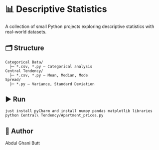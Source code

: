 # 📊 Descriptive Statistics

A collection of small Python projects exploring descriptive statistics with real-world datasets.

## 🗂️ Structure

```
Categorical Data/
  ├─ *.csv, *.py – Categorical analysis
Central Tendency/
  ├─ *.csv, *.py – Mean, Median, Mode
Spread/
  ├─ *.py – Variance, Standard Deviation
```

## ▶️ Run

```bash
just install pyCharm and install numpy pandas matplotlib libraries
python Central\ Tendency/Apartment_prices.py
```

## 👤 Author

Abdul Ghani Butt
